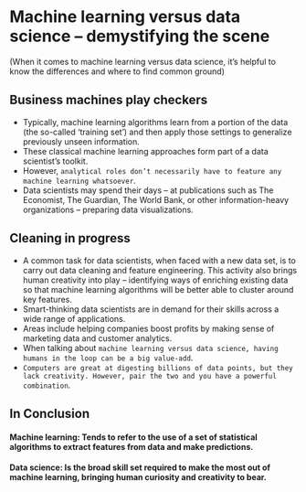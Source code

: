 # Machine learning versus data science – demystifying the scene
(When it comes to machine learning versus data science, it’s helpful to know the differences and where to find common ground)

## Business machines play checkers
- Typically, machine learning algorithms learn from a portion of the data (the so-called ‘training set’) and then apply those settings to generalize previously unseen information. 
- These classical machine learning approaches form part of a data scientist’s toolkit. 
- However, `analytical roles don’t necessarily have to feature any machine learning whatsoever`.
- Data scientists may spend their days – at publications such as The Economist, The Guardian, The World Bank, or other information-heavy organizations – preparing data visualizations.

## Cleaning in progress
- A common task for data scientists, when faced with a new data set, is to carry out data cleaning and feature engineering.  This activity also brings human creativity into play – identifying ways of enriching existing data so that machine learning algorithms will be better able to cluster around key features.
- Smart-thinking data scientists are in demand for their skills across a wide range of applications. 
- Areas include helping companies boost profits by making sense of marketing data and customer analytics. 
- When talking about `machine learning versus data science, having humans in the loop can be a big value-add`. 
- `Computers are great at digesting billions of data points, but they lack creativity. However, pair the two and you have a powerful combination`.

## In Conclusion
#### Machine learning: Tends to refer to the use of a set of statistical algorithms to extract features from data and make predictions. 
#### Data science: Is the broad skill set required to make the most out of machine learning, bringing human curiosity and creativity to bear.
